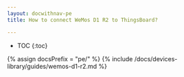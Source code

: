 ```yaml
---
layout: docwithnav-pe
title: How to connect WeMos D1 R2 to ThingsBoard?

---
```


* TOC
{:toc}

{% assign docsPrefix = "pe/" %}
{% include /docs/devices-library/guides/wemos-d1-r2.md %}
